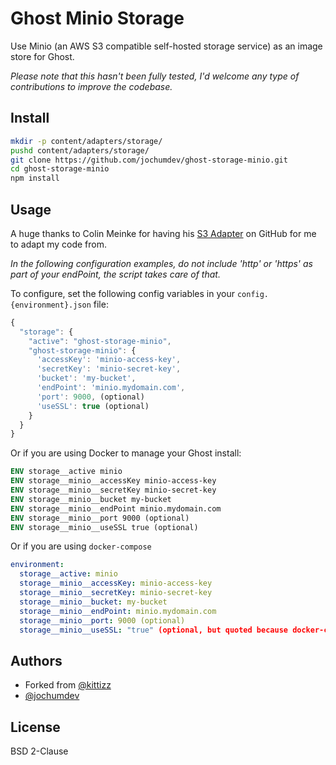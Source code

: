# Ghost Minio Storage

Use Minio (an AWS S3 compatible self-hosted storage service) as an image store for Ghost.

_Please note that this hasn't been fully tested, I'd welcome any type of contributions to improve the codebase._

## Install

```bash
mkdir -p content/adapters/storage/
pushd content/adapters/storage/
git clone https://github.com/jochumdev/ghost-storage-minio.git
cd ghost-storage-minio
npm install
```

## Usage

A huge thanks to Colin Meinke for having his [S3 Adapter](https://github.com/colinmeinke/ghost-storage-adapter-s3) on GitHub for me to adapt my code from.

_In the following configuration examples, do not include 'http' or 'https' as part of your endPoint, the script takes care of that._

To configure, set the following config variables in your `config.{environment}.json` file:


```javascript
{
  "storage": {
    "active": "ghost-storage-minio",
    "ghost-storage-minio": {
      'accessKey': 'minio-access-key',
      'secretKey': 'minio-secret-key',
      'bucket': 'my-bucket',
      'endPoint': 'minio.mydomain.com',
      'port': 9000, (optional)
      'useSSL': true (optional)
    }
  }
}  
```

Or if you are using Docker to manage your Ghost install:

```Dockerfile
ENV storage__active minio
ENV storage__minio__accessKey minio-access-key
ENV storage__minio__secretKey minio-secret-key
ENV storage__minio__bucket my-bucket
ENV storage__minio__endPoint minio.mydomain.com
ENV storage__minio__port 9000 (optional)
ENV storage__minio__useSSL true (optional)
```

Or if you are using `docker-compose`
```yaml
environment:
  storage__active: minio
  storage__minio__accessKey: minio-access-key
  storage__minio__secretKey: minio-secret-key
  storage__minio__bucket: my-bucket
  storage__minio__endPoint: minio.mydomain.com
  storage__minio__port: 9000 (optional)
  storage__minio__useSSL: "true" (optional, but quoted because docker-compose yelled at me)
```

## Authors

- Forked from [@kittizz](https://github.com/kittizz/ghost-minio/)
- [@jochumdev](https://github.com/jochumdev)

## License

BSD 2-Clause